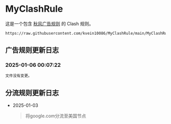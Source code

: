# MyClashRule
这是一个包含 [秋风广告规则](https://awavenue.top/) 的 Clash 规则。

```
https://raw.githubusercontent.com/kvein10086/MyClashRule/main/MyClashRule.ini
```

## 广告规则更新日志
### 2025-01-06 00:07:22

```diff
文件没有变更。
```

## 分流规则更新日志

+ 2025-01-03

  > 将google.com分流至美国节点
